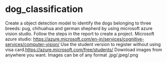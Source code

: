 # dog_classification
Create a object detection model to identify the dogs belonging to three breeds: pug, chihuahua and german shepherd by using microsoft azure vision studio.
Follow the steps in the report to create a project.
Microsoft azure studio: https://azure.microsoft.com/en-in/services/cognitive-services/computer-vision/
Use the student version to register without using visa card.https://azure.microsoft.com/free/students/
Download images from anywhere you want. Images can be of any format .jpg/.jpeg/.png
